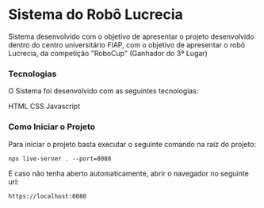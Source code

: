 # Sistema do Robô Lucrecia
Sistema desenvolvido com o objetivo de apresentar o projeto desenvolvido dentro do centro universitário FIAP, com o objetivo de apresentar o robô Lucrecia, da competição "RoboCup" (Ganhador do 3º Lugar)
### Tecnologias
O Sistema foi desenvolvido com as seguintes tecnologias:

HTML
CSS
Javascript

### Como Iniciar o Projeto
Para iniciar o projeto basta executar o seguinte comando na raiz do projeto:
```
npx live-server . --port=8080
``` 
E caso não tenha aberto automaticamente, abrir o navegador no seguinte url: 
```
https://localhost:8080
``` 

